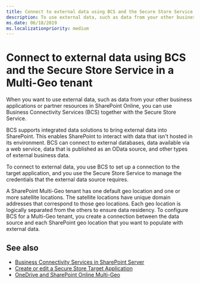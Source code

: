 ```yaml
---
title: Connect to external data using BCS and the Secure Store Service in a Multi-Geo tenant
description: To use external data, such as data from your other business applications or partner resources in SharePoint Online, you can use Business Connectivity Services (BCS) together with the Secure Store Service. 
ms.date: 06/18/2019
ms.localizationpriority: medium
---
```


# Connect to external data using BCS and the Secure Store Service in a Multi-Geo tenant 


When you want to use external data, such as data from your other business applications or partner resources in SharePoint Online, you can use Business Connectivity Services (BCS) together with the Secure Store Service. 

BCS supports integrated data solutions to bring external data into SharePoint. This enables SharePoint to interact with data that isn't hosted in its environment. BCS can connect to external databases, data available via a web service, data that is published as an OData source, and other types of external business data. 

To connect to external data, you use BCS to set up a connection to the target application, and you use the Secure Store Service to manage the credentials that the external data source requires.

A SharePoint Multi-Geo tenant has one default geo location and one or more satellite locations. The satellite locations have unique domain addresses that correspond to those geo locations. Each geo location is logically separated from the others to ensure data residency. To configure BCS for a Multi-Geo tenant, you create a connection between the data source and each SharePoint geo location that you want to populate with external data. 

## See also

- [Business Connectivity Services in SharePoint Server](https://docs.microsoft.com/SharePoint/administration/business-connectivity-services-overview)
- [Create or edit a Secure Store Target Application](https://support.office.com/article/Create-or-edit-a-Secure-Store-Target-Application-F724DEC2-CE28-4B76-9235-31728DCE64B5) 
- [OneDrive and SharePoint Online Multi-Geo](multigeo-introduction.md)


